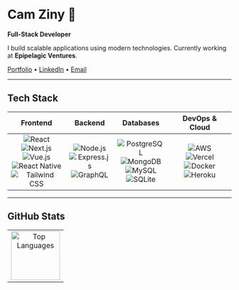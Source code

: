# Cam Ziny 👋

**Full-Stack Developer**

I build scalable applications using modern technologies. Currently working at **Epipelagic Ventures**.

[Portfolio](https://camziny.com) • [LinkedIn](https://www.linkedin.com/in/cameron-ziny/) • [Email](mailto:camziny@gmail.com)

---

## Tech Stack

| **Frontend** | **Backend** | **Databases** | **DevOps & Cloud** |
|:------------:|:-----------:|:-------------:|:------------------:|
| <img src="https://img.shields.io/badge/React-61DAFB?style=flat-square&logo=react&logoColor=black" alt="React" /> <br><img src="https://img.shields.io/badge/Next.js-000000?style=flat-square&logo=next.js&logoColor=white" alt="Next.js" /> <br><img src="https://img.shields.io/badge/Vue.js-4FC08D?style=flat-square&logo=vue.js&logoColor=white" alt="Vue.js" /> <br><img src="https://img.shields.io/badge/React Native-61DAFB?style=flat-square&logo=react&logoColor=black" alt="React Native" /> <br><img src="https://img.shields.io/badge/Tailwind CSS-06B6D4?style=flat-square&logo=tailwindcss&logoColor=white" alt="Tailwind CSS" /> | <img src="https://img.shields.io/badge/Node.js-339933?style=flat-square&logo=node.js&logoColor=white" alt="Node.js" /> <br><img src="https://img.shields.io/badge/Express.js-000000?style=flat-square&logo=express&logoColor=white" alt="Express.js" /> <br><img src="https://img.shields.io/badge/GraphQL-E10098?style=flat-square&logo=graphql&logoColor=white" alt="GraphQL" /> | <img src="https://img.shields.io/badge/PostgreSQL-336791?style=flat-square&logo=postgresql&logoColor=white" alt="PostgreSQL" /> <br><img src="https://img.shields.io/badge/MongoDB-47A248?style=flat-square&logo=mongodb&logoColor=white" alt="MongoDB" /> <br><img src="https://img.shields.io/badge/MySQL-4479A1?style=flat-square&logo=mysql&logoColor=white" alt="MySQL" /> <br><img src="https://img.shields.io/badge/SQLite-003B57?style=flat-square&logo=sqlite&logoColor=white" alt="SQLite" /> | <img src="https://img.shields.io/badge/AWS-FF9900?style=flat-square&logo=amazon-aws&logoColor=white" alt="AWS" /> <br><img src="https://img.shields.io/badge/Vercel-000000?style=flat-square&logo=vercel&logoColor=white" alt="Vercel" /> <br><img src="https://img.shields.io/badge/Docker-2496ED?style=flat-square&logo=docker&logoColor=white" alt="Docker" /> <br><img src="https://img.shields.io/badge/Heroku-430098?style=flat-square&logo=heroku&logoColor=white" alt="Heroku" /> |

---

## GitHub Stats

<div align="center">
  <table>
    <tr>
      <td align="center">
        <img height="110" src="https://github-readme-stats.vercel.app/api/top-langs/?username=camziny&layout=compact&theme=default&hide_border=true" alt="Top Languages" />
      </td>
    </tr>
  </table>
</div>
